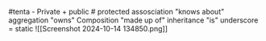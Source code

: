 #tenta
\- Private
\+ public
\# protected
assosciation  "knows about"
aggregation  "owns"
Composition "made up of"
inheritance "is"
underscore = static
![[Screenshot 2024-10-14 134850.png]]


